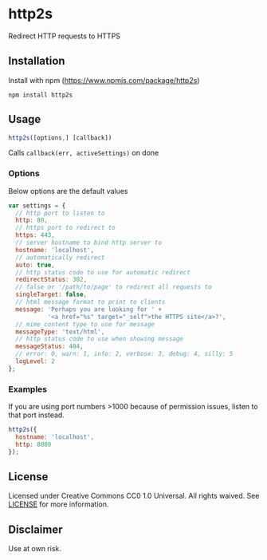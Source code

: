 # http2s
Redirect HTTP requests to HTTPS

## Installation
Install with npm (https://www.npmjs.com/package/http2s)

```
npm install http2s
```

## Usage

```javascript
http2s([options,] [callback])
```

Calls `callback(err, activeSettings)` on done

### Options

Below options are the default values

```javascript
var settings = {
  // http port to listen to
  http: 80,
  // https port to redirect to
  https: 443,
  // server hostname to bind http server to
  hostname: 'localhost',
  // automatically redirect
  auto: true,
  // http status code to use for automatic redirect
  redirectStatus: 302,
  // false or '/path/to/page' to redirect all requests to
  singleTarget: false,
  // html message format to print to clients
  message: 'Perhaps you are looking for ' +
           '<a href="%s" target="_self">the HTTPS site</a>?',
  // mime content type to use for message
  messageType: 'text/html',
  // http status code to use when showing message
  messageStatus: 404,
  // error: 0, warn: 1, info: 2, verbose: 3, debug: 4, silly: 5
  logLevel: 2
};
```
### Examples

If you are using port numbers >1000 because of permission issues, listen to that port instead.

```javascript
http2s({
  hostname: 'localhost',
  http: 8080
});
```

## License

Licensed under Creative Commons CC0 1.0 Universal. All rights waived.
See [LICENSE](LICENSE) for more information.

## Disclaimer

Use at own risk.
